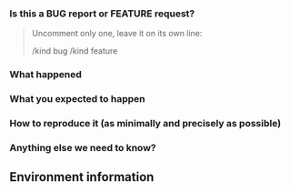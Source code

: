 ### Is this a BUG report or FEATURE request?
> Uncomment only one, leave it on its own line: 
>
>/kind bug
>/kind feature

### What happened

### What you expected to happen

### How to reproduce it (as minimally and precisely as possible)

### Anything else we need to know?

## Environment information
